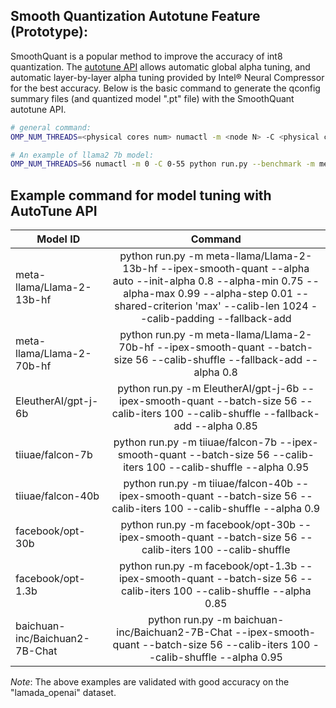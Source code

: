 ## Smooth Quantization Autotune Feature (Prototype):

SmoothQuant is a popular method to improve the accuracy of int8 quantization.
The [autotune API](../../../../docs/tutorials/features/sq_recipe_tuning_api.md) allows automatic global alpha tuning,
and automatic layer-by-layer alpha tuning provided by Intel® Neural Compressor for the best accuracy.
Below is the basic command to generate the qconfig summary files (and quantized model ".pt" file) with the SmoothQuant autotune API.

```bash
# general command:
OMP_NUM_THREADS=<physical cores num> numactl -m <node N> -C <physical cores list> python run.py  --benchmark -m <MODEL_ID> --ipex-smooth-quant --alpha auto  --output-dir "saved_results"

# An example of llama2 7b model:
OMP_NUM_THREADS=56 numactl -m 0 -C 0-55 python run.py --benchmark -m meta-llama/Llama-2-7b-hf --ipex-smooth-quant --alpha auto
```

## Example command for model tuning with AutoTune API

| Model ID | Command |
|---|:---:|
| meta-llama/Llama-2-13b-hf | python run.py -m meta-llama/Llama-2-13b-hf --ipex-smooth-quant --alpha auto --init-alpha 0.8 --alpha-min 0.75 --alpha-max 0.99 --alpha-step 0.01 --shared-criterion 'max' --calib-len 1024 --calib-padding --fallback-add |
| meta-llama/Llama-2-70b-hf | python run.py -m meta-llama/Llama-2-70b-hf --ipex-smooth-quant --batch-size 56 --calib-shuffle --fallback-add --alpha 0.8 |
| EleutherAI/gpt-j-6b | python run.py -m EleutherAI/gpt-j-6b --ipex-smooth-quant --batch-size 56 --calib-iters 100 --calib-shuffle --fallback-add --alpha 0.85 |
| tiiuae/falcon-7b | python run.py -m tiiuae/falcon-7b --ipex-smooth-quant --batch-size 56 --calib-iters 100 --calib-shuffle --alpha 0.95 |
| tiiuae/falcon-40b | python run.py -m tiiuae/falcon-40b --ipex-smooth-quant --batch-size 56 --calib-iters 100 --calib-shuffle --alpha 0.9 |
| facebook/opt-30b | python run.py -m facebook/opt-30b --ipex-smooth-quant --batch-size 56 --calib-iters 100 --calib-shuffle |
| facebook/opt-1.3b | python run.py -m facebook/opt-1.3b --ipex-smooth-quant --batch-size 56 --calib-iters 100 --calib-shuffle --alpha 0.85 |
| baichuan-inc/Baichuan2-7B-Chat | python run.py -m baichuan-inc/Baichuan2-7B-Chat --ipex-smooth-quant --batch-size 56 --calib-iters 100 --calib-shuffle --alpha 0.95 |

*Note*: The above examples are validated with good accuracy on the "lamada_openai" dataset.

